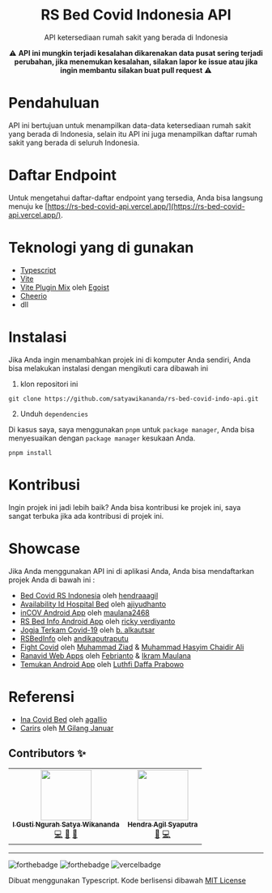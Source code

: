 <div align="center">
<h1>RS Bed Covid Indonesia API</h1>

<p>API ketersediaan rumah sakit yang berada di Indonesia</p>
⚠ <b>API ini mungkin terjadi kesalahan dikarenakan data pusat sering terjadi perubahan, jika menemukan kesalahan, silakan lapor ke issue atau jika ingin membantu silakan buat pull request</b> ⚠
</div>


# Pendahuluan
API ini bertujuan untuk menampilkan data-data ketersediaan rumah sakit yang berada di Indonesia, selain itu API ini juga menampilkan daftar rumah sakit yang berada di seluruh Indonesia.

# Daftar Endpoint
Untuk mengetahui daftar-daftar endpoint yang tersedia, Anda bisa langsung menuju ke [https://rs-bed-covid-api.vercel.app/](https://rs-bed-covid-api.vercel.app/).

# Teknologi yang di gunakan
* [Typescript](https://www.typescriptlang.org/)
* [Vite](https://vitejs.dev)
* [Vite Plugin Mix](https://github.com/egoist/vite-plugin-mix) oleh [Egoist](https://github.com/egoist/)
* [Cheerio](https://cheerio.js.org/)
* dll

# Instalasi

Jika Anda ingin menambahkan projek ini di komputer Anda sendiri, Anda bisa melakukan instalasi dengan mengikuti cara dibawah ini

1. klon repositori ini

```
git clone https://github.com/satyawikananda/rs-bed-covid-indo-api.git
```

2. Unduh `dependencies`

Di kasus saya, saya menggunakan `pnpm` untuk `package manager`, Anda bisa menyesuaikan dengan `package manager` kesukaan Anda.

```
pnpm install
```

# Kontribusi

Ingin projek ini jadi lebih baik? Anda bisa kontribusi ke projek ini, saya sangat terbuka jika ada kontribusi di projek ini.


# Showcase

Jika Anda menggunakan API ini di aplikasi Anda, Anda bisa mendaftarkan projek Anda di bawah ini :

* [Bed Covid RS Indonesia](https://github.com/hendraaagil/bed-covid-rs-indo) oleh [hendraaagil](https://github.com/hendraaagil)
* [Availability Id Hospital Bed](https://github.com/ajiyudhanto/availability-id-hospital-bed) oleh [ajiyudhanto](https://github.com/ajiyudhanto)
* [inCOV Android App](https://github.com/maulana2468/inCOV) oleh [maulana2468](https://github.com/maulana2468)
* [RS Bed Info Android App](https://github.com/rickyricko302/RS-Bed-Info-Android-App) oleh [ricky verdiyanto](https://github.com/rickyricko302)
* [Jogja Terkam Covid-19](https://github.com/tentpoles/jogja-terkam-covid19) oleh [b. alkautsar](https://github.com/tentpoles)
* [RSBedInfo](https://github.com/andikaputraputu22/RSBedInfo) oleh [andikaputraputu](https://github.com/andikaputraputu22)
* [Fight Covid](https://github.com/zeed-dev/fight-covid-apps) oleh [Muhammad Ziad](https://github.com/zeed-dev) & [Muhammad Hasyim Chaidir Ali](https://github.com/Hasyim-Kai)
* [Ranavid Web Apps](https://github.com/SIB-CSD107-Capstone/RanavidProject-CSD-107) oleh [Febrianto](https://github.com/Febrianto752) & [Ikram Maulana](https://github.com/Ikram-Maulana)
* [Temukan Android App](https://github.com/dapoi/TEMUKAN) oleh [Luthfi Daffa Prabowo](https://github.com/dapoi)

# Referensi

* [Ina Covid Bed](https://github.com/agallio/ina-covid-bed) oleh [agallio](https://github.com/agallio)
* [Carirs](https://github.com/mgilangjanuar/carirs) oleh [M Gilang Januar](https://github.com/mgilangjanuar)

## Contributors ✨

<!-- ALL-CONTRIBUTORS-LIST:START - Do not remove or modify this section -->
<!-- prettier-ignore-start -->
<!-- markdownlint-disable -->
<table>
  <tr>
    <td align="center"><a href="https://satyawikananda.vercel.app"><img src="https://avatars.githubusercontent.com/u/33148052?v=4?s=100" width="100px;" alt=""/><br /><sub><b>I Gusti Ngurah Satya Wikananda</b></sub></a><br /><a href="https://github.com/satyawikananda/rs-bed-covid-indo-api/commits?author=satyawikananda" title="Code">💻</a> <a href="#maintenance-satyawikananda" title="Maintenance">🚧</a> <a href="#ideas-satyawikananda" title="Ideas, Planning, & Feedback">🤔</a></td>
    <td align="center"><a href="https://hendraaagil.space"><img src="https://avatars.githubusercontent.com/u/54741166?v=4?s=100" width="100px;" alt=""/><br /><sub><b>Hendra Agil Syaputra</b></sub></a><br /><a href="https://github.com/satyawikananda/rs-bed-covid-indo-api/issues?q=author%3Ahendraaagil" title="Bug reports">🐛</a> <a href="https://github.com/satyawikananda/rs-bed-covid-indo-api/commits?author=hendraaagil" title="Code">💻</a></td>
  </tr>
</table>

<!-- markdownlint-restore -->
<!-- prettier-ignore-end -->

<!-- ALL-CONTRIBUTORS-LIST:END -->

---

![forthebadge](https://forthebadge.com/images/badges/built-with-love.svg)
![forthebadge](https://forthebadge.com/images/badges/made-with-typescript.svg)
![vercelbadge](https://www.datocms-assets.com/31049/1618983297-powered-by-vercel.svg)

Dibuat menggunakan Typescript. Kode berlisensi dibawah [MIT License](https://raw.githubusercontent.com/satyawikananda/rs-bed-covid-indo-api/main/LICENSE)
